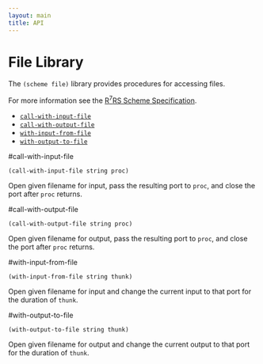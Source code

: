 ```yaml
---
layout: main
title: API
---
```


# File Library

The `(scheme file)` library provides procedures for accessing files.

For more information see the [R<sup>7</sup>RS Scheme Specification](../../r7rs.pdf).

- [`call-with-input-file` ](#call-with-input-file)
- [`call-with-output-file`](#call-with-output-file)
- [`with-input-from-file`](#with-input-from-file)
- [`with-output-to-file`](#with-output-to-file)

#call-with-input-file

    (call-with-input-file string proc)

Open given filename for input, pass the resulting port to `proc`, and close the port after `proc` returns.

#call-with-output-file

    (call-with-output-file string proc)

Open given filename for output, pass the resulting port to `proc`, and close the port after `proc` returns.

#with-input-from-file

    (with-input-from-file string thunk)

Open given filename for input and change the current input to that port for the duration of `thunk`.

#with-output-to-file

    (with-output-to-file string thunk)

Open given filename for output and change the current output to that port for the duration of `thunk`.
